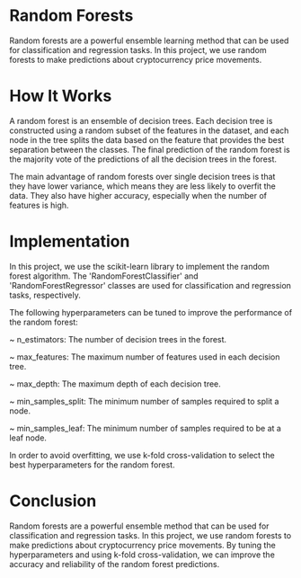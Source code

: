 # Random Forests
Random forests are a powerful ensemble learning method that can be used for classification and regression tasks. In this project, we use random forests to make predictions about cryptocurrency price movements.

# How It Works
A random forest is an ensemble of decision trees. Each decision tree is constructed using a random subset of the features in the dataset, and each node in the tree splits the data based on the feature that provides the best separation between the classes. The final prediction of the random forest is the majority vote of the predictions of all the decision trees in the forest.

The main advantage of random forests over single decision trees is that they have lower variance, which means they are less likely to overfit the data. They also have higher accuracy, especially when the number of features is high.

# Implementation
In this project, we use the scikit-learn library to implement the random forest algorithm. The 'RandomForestClassifier' and 'RandomForestRegressor' classes are used for classification and regression tasks, respectively.

The following hyperparameters can be tuned to improve the performance of the random forest:

~ n_estimators: The number of decision trees in the forest.

~ max_features: The maximum number of features used in each decision tree.

~ max_depth: The maximum depth of each decision tree.

~ min_samples_split: The minimum number of samples required to split a node.

~ min_samples_leaf: The minimum number of samples required to be at a leaf node.

In order to avoid overfitting, we use k-fold cross-validation to select the best hyperparameters for the random forest.

# Conclusion
Random forests are a powerful ensemble method that can be used for classification and regression tasks. In this project, we use random forests to make predictions about cryptocurrency price movements. By tuning the hyperparameters and using k-fold cross-validation, we can improve the accuracy and reliability of the random forest predictions.
